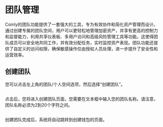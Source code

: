 # 团队管理

Coinly的团队功能提供了一套强大的工具，专为有效协作和简化资产管理而设计。通过创建专属的团队空间，用户可以更轻松地管理加密资产，并享有更高的控制力和监督能力，利用共享仪表板、多用户访问和高级风险管理工具等功能。这使得团队成员可以安全地共同工作，并有效分配任务，实时监控资产表现。团队功能还提供了自定义的访问权限，确保敏感操作仅由授权人员处理，进一步提升了安全性和运营效率。

## 创建团队

您可以点击左上角的团队/个人空间选项，然后选择“创建团队”。

<figure><img src="../images/Snipaste_2025-08-20_14-06-18.png" alt=""><figcaption></figcaption></figure>

点击后，您将进入创建团队页面，您需要在文本框中输入您的团队名称。请注意，团队名称必须为2到20个字符之间。

<figure><img src="../images/Snipaste_2025-08-20_14-07-06.png" alt=""><figcaption></figcaption></figure>

创建团队完成后，系统将自动跳转到创建钱包的页面。

<figure><img src="../images/Snipaste_2025-08-20_14-09-13.png" alt=""><figcaption></figcaption></figure>
